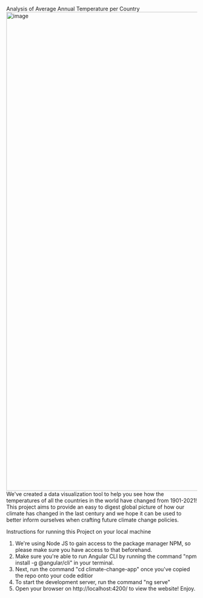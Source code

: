 Analysis of Average Annual Temperature per Country
<img width="1262" alt="image" src="https://user-images.githubusercontent.com/69488629/236120991-56153bd6-6ef7-48b4-bb0b-fdb7e774e1a5.png">
We've created a data visualization tool to help you see how the temperatures of all the countries in the world have changed from 1901-2021! This project aims to provide an easy to digest global picture of how our climate has changed in the last century and we hope it can be used to better inform ourselves when crafting future climate change policies. 

Instructions for running this Project on your local machine 
1. We're using Node JS to gain access to the package manager NPM, so please make sure you have access to that beforehand. 
2. Make sure you're able to run Angular CLI by running the command "npm install -g @angular/cli" in your terminal. 
3. Next, run the command "cd climate-change-app" once you've copied the repo onto your code editior
4. To start the development server, run the command "ng serve"
5. Open your browser on http://localhost:4200/ to view the website! Enjoy.
